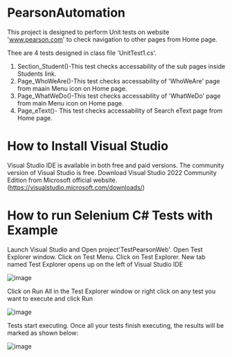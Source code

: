 # PearsonAutomation

This project is designed to perform Unit tests on website 'www.pearson.com' to check navigation to other pages from Home page.

Thee are 4  tests designed in class file 'UnitTest1.cs'.
1. Section_Student()-This test checks accessability of the sub pages inside Students link.
2. Page_WhoWeAre()-This test checks accessability of 'WhoWeAre' page from maain Menu icon on Home page.
3. Page_WhatWeDo()-This test checks accessability of 'WhatWeDo' page from main Menu icon on Home page.
4. Page_eText()- This test checks accessability of Search eText page from Home page.

# How to Install Visual Studio
Visual Studio IDE is available in both free and paid versions. The community version of Visual Studio is free.
Download Visual Studio 2022 Community Edition from Microsoft official website. (https://visualstudio.microsoft.com/downloads/)

# How to run Selenium C# Tests with Example
Launch Visual Studio and Open project'TestPearsonWeb'.
Open Test Explorer window. Click on Test Menu. Click on Test Explorer. New tab named Test Explorer opens up on the left of Visual Studio IDE

![image](https://user-images.githubusercontent.com/107007668/172637841-97a9dba0-17e2-4e0f-884d-8e53d47ef0aa.png)

Click on Run All in the Test Explorer window or right click on any test you want to execute and click Run

![image](https://user-images.githubusercontent.com/107007668/172638848-0e4d8b37-8e71-4da4-a0a7-a105cb1dffe4.png)

Tests start executing.
Once all your tests finish executing, the results will be marked as shown below:

![image](https://user-images.githubusercontent.com/107007668/172638949-81575930-ee9a-4300-b232-78385fb4ec0f.png)
